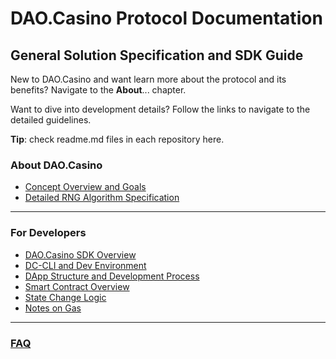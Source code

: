 
# DAO.Casino Protocol Documentation
## General Solution Specification and SDK Guide

New to DAO.Casino and want learn more about the protocol and its benefits? Navigate to the **About**... chapter.

Want to dive into development details? Follow the links to navigate to the detailed guidelines.

**Tip**: check readme.md files in each repository here. 

### About DAO.Casino
* [Concept Overview and Goals](1.%20About%20DAO.Casino%20Project/1.1.%20Concept%20Overview%20and%20Goals.md)
* [Detailed  RNG Algorithm Specification](1.%20About%20DAO.Casino%20Project/1.2.%20Detailed%20Algorithm%20Specification.md)

***

### For Developers
* [DAO.Casino SDK Overview](2.%20Developer%20Sandbox/2.1.%20Development%20Stack.md)
* [DC-CLI and Dev Environment](2.%20Developer%20Sandbox/2.2.%20DC-CLI%20and%20Dev%20Environment.md)
* [DApp Structure and Development Process](2.%20Developer%20Sandbox/2.3.%20Game%20Dev%20Process.md)
* [Smart Contract Overview](2.%20Developer%20Sandbox/2.4.%20Smart%20Contract%20Specification.md)
* [State Change Logic](2.%20Developer%20Sandbox/2.6.%20Logic%20Behind%20State%20Change.md.md)
* [Notes on Gas](2.%20Developer%20Sandbox/2.7.%20Notes%20on%20Transaction%20Pricing.md)
***

### [FAQ](4.%20Miscellaneous%20Topics/4.1.%20FAQ.md)
